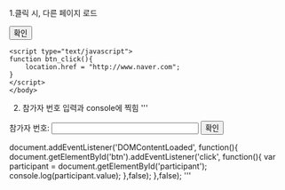 


1.클릭 시, 다른 페이지 로드 
<html>
	<head></head>
	<body>
	<input type ="button" value ="확인" onclick = "btn_click()"/>

	<script type="text/javascript">
	function btn_click(){
		location.href = "http://www.naver.com";
	}
	</script>
	</body>
	
</html>

2. 참가자 번호 입력과 console에 찍힘 
'''
<form>
 <label for ="participant"> 참가자 번호: </label>
 <input id = "participant" participant ="participant" type ="text" size ="30"/>
 <input id = "btn" type ="button" value ="확인"/>
</form>
<div id = "startpoint"></div>

document.addEventListener('DOMContentLoaded', function(){
 document.getElementById('btn').addEventListener('click', function(){
 var participant = document.getElementById('participant');
 console.log(participant.value);
 },false);
},false);
'''
